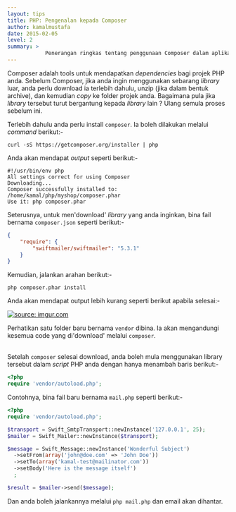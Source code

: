 ```yaml
---
layout: tips
title: PHP: Pengenalan kepada Composer
author: kamalmustafa
date: 2015-02-05
level: 2
summary: >
            Penerangan ringkas tentang penggunaan Composer dalam aplikasi PHP.
---
```


Composer adalah tools untuk mendapatkan *dependencies* bagi projek PHP anda. Sebelum Composer, jika anda ingin menggunakan sebarang *library* luar, anda perlu download ia terlebih dahulu, unzip (jika dalam bentuk archive), dan kemudian *copy* ke folder projek anda. Bagaimana pula jika *library* tersebut turut bergantung kepada *library* lain ? Ulang semula proses sebelum ini.

Terlebih dahulu anda perlu install `composer`. Ia boleh dilakukan melalui *command* berikut:-

```console
curl -sS https://getcomposer.org/installer | php
```
Anda akan mendapat *output* seperti berikut:-

```console
#!/usr/bin/env php
All settings correct for using Composer
Downloading...
Composer successfully installed to: /home/kamal/php/myshop/composer.phar
Use it: php composer.phar
```
Seterusnya, untuk men'download' *library* yang anda inginkan, bina fail bernama `composer.json` seperti berikut:-

```json
{
    "require": {
        "swiftmailer/swiftmailer": "5.3.1"
    }
}
```

Kemudian, jalankan arahan berikut:-

```console
php composer.phar install
```
Anda akan mendapat output lebih kurang seperti berikut apabila selesai:-

<a href="http://imgur.com/tVjCE09"><img src="http://i.imgur.com/tVjCE09.png" title="source: imgur.com" /></a>

<div class="admonition-info">
    Perhatikan satu folder baru bernama <code>vendor</code> dibina. Ia akan mengandungi kesemua code yang di'download' melalui <code>composer</code>.
</div>
<div>&nbsp;</div>

Setelah `composer` selesai download, anda boleh mula menggunakan library tersebut dalam *script* PHP anda dengan hanya menambah baris berikut:-

```php
<?php
require 'vendor/autoload.php';
```

Contohnya, bina fail baru bernama `mail.php` seperti berikut:-

```php
<?php
require 'vendor/autoload.php';

$transport = Swift_SmtpTransport::newInstance('127.0.0.1', 25);
$mailer = Swift_Mailer::newInstance($transport);

$message = Swift_Message::newInstance('Wonderful Subject')
  ->setFrom(array('john@doe.com' => 'John Doe'))
  ->setTo(array('kamal-test@mailinator.com'))
  ->setBody('Here is the message itself')
  ;

$result = $mailer->send($message);
```

Dan anda boleh jalankannya melalui `php mail.php` dan email akan dihantar.
